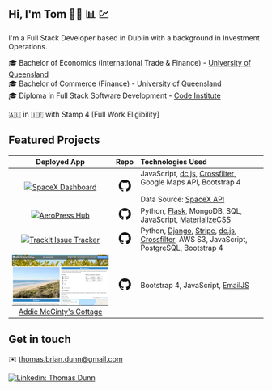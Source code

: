## Hi, I'm Tom 👨‍💻 📊 💹

I'm a Full Stack Developer based in Dublin with a background in Investment Operations.<br>

🎓 Bachelor of Economics (International Trade & Finance) - [University of Queensland](https://www.uq.edu.au/) <br>
🎓 Bachelor of Commerce (Finance) - [University of Queensland](https://www.uq.edu.au/) <br>
🎓 Diploma in Full Stack Software Development - [Code Institute](https://codeinstitute.net/about-us/) <br>

🇦🇺 in 🇮🇪 with Stamp 4 [Full Work Eligibility]

## Featured Projects

| Deployed App | Repo | Technologies Used |
|:-------------:|:-------------:|:----------|
| <a href="https://tdunn891.github.io/spacex-dashboard"><img src="https://github.com/tdunn891/spacex-dashboard/blob/master/assets/img/space-x.gif" width=100% />SpaceX Dashboard</a> | <a href="https://github.com/tdunn891/spacex-dashboard/"><img src="https://github.com/tdunn891/portfolio/blob/master/images/github-32.png" width="24px"/></a> | JavaScript, <a href="https://dc-js.github.io/dc.js/">dc.js</a>, <a href="https://square.github.io/crossfilter/">Crossfilter</a>, Google Maps API, Bootstrap 4<br><br>Data Source: <a href="https://github.com/r-spacex/SpaceX-API">SpaceX API</a> |
| <a href="https://aeropress-hub.herokuapp.com/"><img src="https://github.com/tdunn891/aeropress-hub/blob/master/static/images/aeropress.gif" width=100% />AeroPress Hub</a> | <a href="https://github.com/tdunn891/aeropress-hub"><img src="https://github.com/tdunn891/portfolio/blob/master/images/github-32.png" width="24px"/></a> | Python, <a href="https://flask.palletsprojects.com/en/1.1.x/">Flask</a>, MongoDB, SQL, JavaScript, <a href="https://materializecss.com/">MaterializeCSS</a> |
| <a href="https://django-issue-tracker-1.herokuapp.com/"><img src="https://github.com/tdunn891/trackit-issue-tracker/blob/master/trackit.gif" width=100% />TrackIt Issue Tracker</a> | <a href="https://github.com/tdunn891/trackit-issue-tracker"><img src="https://github.com/tdunn891/portfolio/blob/master/images/github-32.png" width="24px"/></a> | Python, <a href="https://www.djangoproject.com/">Django</a>, <a href="https://stripe.com/">Stripe</a>, <a href="https://dc-js.github.io/dc.js/">dc.js</a>, <a href="https://square.github.io/crossfilter/">Crossfilter</a>, AWS S3, JavaScript, PostgreSQL, Bootstrap 4 |
| <a href="https://tdunn891.github.io/addie-mcginty-cottage"><img src="https://github.com/tdunn891/addie-mcginty-cottage/blob/master/assets/addie-mcginty.gif" width=100% />Addie McGinty's Cottage</a> | <a href="https://github.com/tdunn891/addie-mcginty-cottage"><img src="https://github.com/tdunn891/portfolio/blob/master/images/github-32.png" width="24px"/></a> | Bootstrap 4, JavaScript, <a href="https://www.emailjs.com/">EmailJS</a> |

<!--
<a href="https://tdunn891.github.io/spacex-dashboard"><img src="https://github.com/tdunn891/spacex-dashboard/blob/master/assets/img/space-x.gif" width=47% /></a>
<a href="https://tdunn891.github.io/addie-mcginty-cottage"><img src="https://github.com/tdunn891/addie-mcginty-cottage/blob/master/assets/addie-mcginty.gif" width=47% /></a>
<br>
<br>
<a href="https://tdunn891.github.io/trackit-issue-tracker"><img src="https://github.com/tdunn891/trackit-issue-tracker/blob/master/trackit.gif" width=45% /></a>
<a href="https://tdunn891.github.io/aeropress-hub"><img src="https://github.com/tdunn891/aeropress-hub/blob/master/static/images/aeropress.gif" width=47% /></a>
*/
-->
## Get in touch

✉️ thomas.brian.dunn@gmail.com

[![Linkedin: Thomas Dunn](https://img.shields.io/badge/-LinkedIn-blue?style=flat-square&logo=Linkedin&logoColor=white&link=https://www.linkedin.com/in/thomasdunn891/)](https://www.linkedin.com/in/thomasdunn891/)
